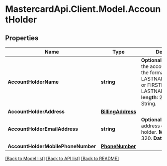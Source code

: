 # MastercardApi.Client.Model.AccountHolder

## Properties

Name | Type | Description | Notes
------------ | ------------- | ------------- | -------------
**AccountHolderName** | **string** | __Optional.__ The name of the account holder in the format LASTNAME/FIRSTNAME or FIRSTNAME LASTNAME. __Max length:__ 27. __Data Type:__ String.  | [optional] 
**AccountHolderAddress** | [**BillingAddress**](BillingAddress.md) |  | [optional] 
**AccountHolderEmailAddress** | **string** | __Optional.__ The e-mail address of the account holder. __Max length:__ 320. __Data Type:__ String.  | [optional] 
**AccountHolderMobilePhoneNumber** | [**PhoneNumber**](PhoneNumber.md) |  | [optional] 

[[Back to Model list]](../README.md#documentation-for-models) [[Back to API list]](../README.md#documentation-for-api-endpoints) [[Back to README]](../README.md)

